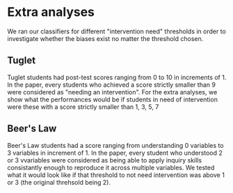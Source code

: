 # Extra analyses
We ran our classifiers for different "intervention need" thresholds in order to investigate whether the biases exist no matter the threshold chosen.

## Tuglet
Tuglet students had post-test scores ranging from 0 to 10 in increments of 1. In the paper, every students who achieved a score strictly smaller than 9 were considered as "needing an intervention". 
For the extra analyses, we show what the performances would be if students in need of intervention were these with a score strictly smaller than 1, 3, 5, 7

## Beer's Law
Beer's Law students had a score ranging from understanding 0 variables to 3 variables in increment of 1. In the paper, every student who understood 2 or 3 vvariables were considered as being able to apply inquiry skills consistantly enough to reproduce it across multiple variables. We tested what it would look like if that threshold to not need intervention was above 1 or 3 (the original threhsold being 2).  
